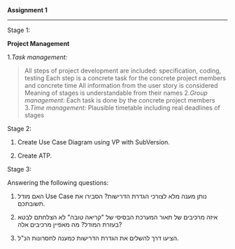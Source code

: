 **Assignment 1**

---


Stage 1:

**Project Management**

1._Task management:_
> All steps of project development are included: specification, coding, testing
> Each step is a concrete task for the concrete project members and concrete time
> All information from the user story is considered
> Meaning of stages is understandable from their names
2._Group management:_
> Each task is done by the concrete project members
3._Time management:_
> Plausible timetable including real deadlines of stages


Stage 2:

1. Create Use Case Diagram using VP with SubVersion.

2. Create ATP.

Stage 3:

Answering the following questions:

1.	האם מודל Use Case נותן מענה מלא לצורכי הגדרת הדרישות? הסבירו את תשובתכם.

2.	איזה מרכיבים של תאור המערכת הבסיסי של "קריאה טובה" לא הצלחתם לבטא בעזרת המודל? מה מאפיין מרכיבים אלה?

3.	הציעו דרך להשלים את הגדרת הדרישות כמענה לחסרונות הנ"ל.